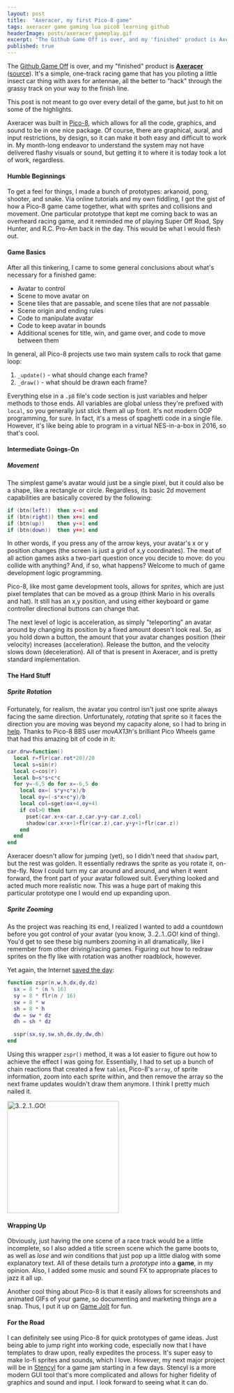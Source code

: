```yaml
---
layout: post
title:  "Axeracer, my first Pico-8 game"
tags: axeracer game gaming lua pico8 learning github
headerImage: posts/axeracer_gameplay.gif
excerpt: "The Github Game Off is over, and my 'finished' product is Axeracer. It's a simple, one-track racing game that has you piloting a little insect car thing with axes for antennae, all the better to 'hack' through the grassy track on your way to the finish line."
published: true
---
```


The [Github Game Off](https://github.com/github/game-off-2016) is over, and my "finished" product is [**Axeracer**](https://codaname.neb.host/games/src/pico8/axeracer/axeracer.html) ([source](https://github.com/michaelchadwick/game-off-2016)). It's a simple, one-track racing game that has you piloting a little insect car thing with axes for antennae, all the better to "hack" through the grassy track on your way to the finish line.

This post is not meant to go over every detail of the game, but just to hit on some of the highlights.

<!--more-->

Axeracer was built in [Pico-8](https://lexaloffle.com/pico-8.php), which allows for all the code, graphics, and sound to be in one nice package. Of course, there are graphical, aural, and input restrictions, by design, so it can make it both easy and difficult to work in. My month-long endeavor to understand the system may not have delivered flashy visuals or sound, but getting it to where it is today took a lot of work, regardless.

#### Humble Beginnings

To get a feel for things, I made a bunch of prototypes: arkanoid, pong, shooter, and snake. Via online tutorials and my own fiddling, I got the gist of how a Pico-8 game came together, what with sprites and collisions and movement. One particular prototype that kept me coming back to was an overheard racing game, and it reminded me of playing Super Off Road, Spy Hunter, and R.C. Pro-Am back in the day. This would be what I would flesh out.

#### Game Basics

After all this tinkering, I came to some general conclusions about what's necessary for a finished game:

* Avatar to control
* Scene to move avatar on
* Scene tiles that are passable, and scene tiles that are _not_ passable
* Scene origin and ending rules
* Code to manipulate avatar
* Code to keep avatar in bounds
* Additional scenes for title, win, and game over, and code to move between them

In general, all Pico-8 projects use two main system calls to rock that game loop:

1. `_update()` - what should change each frame?
2. `_draw()` - what should be drawn each frame?

Everything else in a `.p8` file's code section is just variables and helper methods to those ends. All variables are global unless they're prefixed with `local`, so you generally just stick them all up front. It's not modern OOP programming, for sure. In fact, it's a mess of spaghetti code in a single file. However, it's like being able to program in a virtual NES-in-a-box in 2016, so that's cool.

#### Intermediate Goings-On

##### Movement

The simplest game's avatar would just be a single pixel, but it could also be a shape, like a rectangle or circle. Regardless, its basic 2d movement capabilities are basically covered by the following:

```lua
if (btn(left))  then x-=1 end
if (btn(right)) then x+=1 end
if (btn(up))    then y-=1 end
if (btn(down))  then y+=1 end
```

In other words, if you press any of the arrow keys, your avatar's x or y position changes (the screen is just a grid of x,y coordinates). The meat of all action games asks a two-part question once you decide to move: do you collide with anything? And, if so, what happens? Welcome to much of game development logic programming.

Pico-8, like most game development tools, allows for _sprites_, which are just pixel templates that can be moved as a group (think Mario in his overalls and hat). It still has an x,y position, and using either keyboard or game controller directional buttons can change that.

The next level of logic is acceleration, as simply "teleporting" an avatar around by changing its position by a fixed amount doesn't look real. So, as you hold down a button, the amount that your avatar changes position (their velocity) increases (acceleration). Release the button, and the velocity slows down (deceleration). All of that is present in Axeracer, and is pretty standard implementation.

#### The Hard Stuff

##### Sprite Rotation

Fortunately, for realism, the avatar you control isn't just one sprite always facing the same direction. Unfortunately, _rotating_ that sprite so it faces the direction you are moving was beyond my capacity alone, so I had to bring in [help](https://www.lexaloffle.com/bbs/?tid=2189). Thanks to Pico-8 BBS user _movAX13h_'s brilliant Pico Wheels game that had this amazing bit of code in it:

```lua
car.drw=function()
  local r=flr(car.rot*20)/20
  local s=sin(r)
  local c=cos(r)
  local b=s*s+c*c
  for y=-6,5 do for x=-6,5 do
    local ox=( s*y+c*x)/b
    local oy=(-s*x+c*y)/b
    local col=sget(ox+4,oy+4)
    if col>0 then
      pset(car.x+x-car.z,car.y+y-car.z,col)
      shadow(car.x+x+1+flr(car.z),car.y+y+1+flr(car.z))
    end
  end
end
```

Axeracer doesn't allow for jumping (yet), so I didn't need that `shadow` part, but the rest was golden. It essentially redraws the sprite as you rotate it, on-the-fly. Now I could turn my car around and around, and when it went forward, the front part of your avatar followed suit. Everything looked and acted much more realistic now. This was a huge part of making this particular prototype one I would end up expanding upon.

##### Sprite Zooming

As the project was reaching its end, I realized I wanted to add a countdown before you got control of your avatar (you know, 3..2..1..GO! kind of thing). You'd get to see these big numbers zooming in all dramatically, like I remember from other driving/racing games. Figuring out how to redraw sprites on the fly like with rotation was another roadblock, however.

Yet again, the Internet [saved the day](https://pico-8.wikia.com/wiki/Draw_zoomed_sprite_(zspr)):

```lua
function zspr(n,w,h,dx,dy,dz)
  sx = 8 * (n % 16)
  sy = 8 * flr(n / 16)
  sw = 8 * w
  sh = 8 * h
  dw = sw * dz
  dh = sh * dz

  sspr(sx,sy,sw,sh,dx,dy,dw,dh)
end
```

Using this wrapper `zspr()` method, it was a lot easier to figure out how to achieve the effect I was going for. Essentially, I had to set up a bunch of chain reactions that created a few `table`s, Pico-8's `array`, of sprite information, zoom into each sprite within, and then remove the array so the next frame updates wouldn't draw them anymore. I think I pretty much nailed it.

<p><img alt="3..2..1..GO!" src="{{ site.baseurl }}/assets/images/posts/axeracer_countdown.gif" width="256" height="256" /></p>

#### Wrapping Up

Obviously, just having the one scene of a race track would be a little incomplete, so I also added a title screen scene which the game boots to, as well as _lose_ and _win_ conditions that just pop up a little dialog with some explanatory text. All of these details turn a _prototype_ into a **game**, in my opinion. Also, I added some music and sound FX to appropriate places to jazz it all up.

Another cool thing about Pico-8 is that it easily allows for screenshots and animated GIFs of your game, so documenting and marketing things are a snap. Thus, I put it up on [Game Jolt](https://gamejolt.com/games/axeracer/215403) for fun.

#### For the Road

I can definitely see using Pico-8 for quick prototypes of game ideas. Just being able to jump right into working code, especially now that I have templates to draw upon, really expedites the process. It's super easy to make lo-fi sprites and sounds, which I love. However, my next major project will be in [Stencyl](https://stencyl.com) for a game jam starting in a few days. Stencyl is a more modern GUI tool that's more complicated and allows for higher fidelity of graphics and sound and input. I look forward to seeing what it can do.
